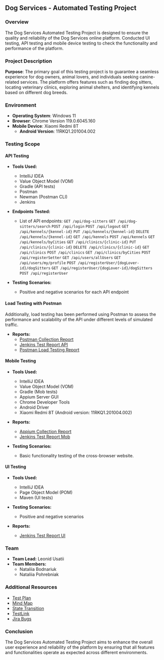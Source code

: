 ## Dog Services - Automated Testing Project

### Overview
The Dog Services Automated Testing Project is designed to ensure the quality and reliability of the Dog Services online platform.
Conducted UI testing, API testing and mobile device testing to check the functionality and performance of the platform.

### Project Description
**Purpose**: The primary goal of this testing project is to guarantee a seamless experience for dog owners, animal lovers, and individuals seeking canine-related services.
The platform offers features such as finding dog sitters, locating veterinary clinics, exploring animal shelters, and identifying kennels based on different dog breeds.

### Environment
- **Operating System**: Windows 11
- **Browser**: Chrome Version 119.0.6045.160
- **Mobile Device**: Xiaomi Redmi 8T
    - **Android Version**: 11RKQ1.201004.002

### Testing Scope

#### API Testing
- **Tools Used:**
    - IntelliJ IDEA
    - Value Object Model (VOM)
    - Gradle (API tests)
    - Postman
    - Newman (Postman CLI)
    - Jenkins

- **Endpoints Tested:**
    - List of API endpoints:
         `GET /api/dog-sitters`
         `GET /api/dog-sitters/search`
         `POST /api/login`
         `POST /api/logout`
         `GET /api/kennels/{kennel-id}`
         `PUT /api/kennels/{kennel-id}`
         `DELETE /api/kennels/{kennel-id}`
         `GET /api/kennels`
         `POST /api/kennels`
         `GET /api/kennels/byCities`
         `GET /api/clinics/{clinic-id}`
         `PUT /api/clinics/{clinic-id}`
         `DELETE /api/clinics/{clinic-id}`
         `GET /api/clinics`
         `POST /api/clinics`
         `GET /api/clinics/byCities`
         `POST /api/registerSetter`
         `GET /api/users/allUsers`
         `GET /api/users/my/profile`
         `POST /api/registerUser/{dogLover-id}/dogSitters`
         `GET /api/registerUser/{dogLover-id}/dogSitters`
         `POST /api/registerUser`

- **Testing Scenarios:**
    - Positive and negative scenarios for each API endpoint
#### Load Testing with Postman

Additionally, load testing has been performed using Postman to assess the performance and scalability of the API under different levels of simulated traffic.

- **Reports:**
    - [Postman Collection Report](https://drive.google.com/drive/folders/1dqi6MLJIpFadG1taMdij2mLhXbm3HCdl?usp=sharing)
    - [Jenkins Test Report API](https://drive.google.com/drive/folders/1xU8mQksEdFiBaQChuh5CC1qkNjY3nseH?usp=sharing)
    - [Postman Load Testing Report](https://drive.google.com/drive/folders/1h53O1gUSj2cbSYqi5oZLKSUH01gVKIvZ?usp=sharing)

#### Mobile Testing
- **Tools Used:**
    - IntelliJ IDEA
    - Value Object Model (VOM)
    - Gradle (Mob tests)
    - Appium Server GUI
    - Chrome Developer Tools
    - Android Driver
    - Xiaomi Redmi 8T (Android version: 11RKQ1.201004.002)
  
- **Reports:**
    - [Appium Collection Report](https://drive.google.com/drive/folders/1elK1WbXRLjJH_yYSXYVIRyK6_V3jcKy_?usp=sharing)
    - [Jenkins Test Report Mob](https://drive.google.com/drive/folders/1UcLpHtNuSc6dUMf_AExB2jQalP3TEno0?usp=sharing)
- **Testing Scenarios:**
    - Basic functionality testing of the cross-browser website.

#### UI Testing
- **Tools Used:**
    - IntelliJ IDEA
    - Page Object Model (POM)
    - Maven (UI tests)

- **Testing Scenarios:**
    - Positive and negative scenarios

- **Reports:**
    - [Jenkins Test Report UI](https://drive.google.com/drive/folders/1gNH0KdGPR2ygKUES9SH4fK9nW7B4kuGB?usp=sharing)

### Team
- **Team Lead:** Leonid Usatii
- **Team Members:**
    - Nataliia Bodnariuk
    - Nataliia Pohrebniak

### Additional Resources

- [Test Plan](https://docs.google.com/document/d/1ds1I_9-xMYJ_Q1O-pYhDYksF3QJidNJn/edit?usp=sharing&ouid=103253238846111626832&rtpof=true&sd=true)
- [Mind Map](https://drive.google.com/file/d/1E0OYOPirQnJzSiN_agZFYP8w1WacsrL-/view?usp=sharing)
- [State Transition](https://drive.google.com/file/d/1X3UwlAXMFgURSSG5a26IMT85hq1Foo-4/view?usp=sharing)
- [TestLink](https://testlink.ait-tr.de/index.php)
- [Jira Bugs](https://drive.google.com/drive/folders/1mSJ4UPvwUZ3R7e_LYrvFoSJBiANVbUNo?usp=sharing)


### Conclusion
The Dog Services Automated Testing Project aims to enhance the overall user experience
and reliability of the platform by ensuring that all features and functionalities operate as expected across different environments.
